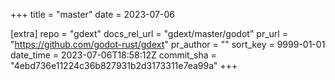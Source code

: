 +++
title = "master"
date = 2023-07-06

[extra]
repo = "gdext"
docs_rel_url = "gdext/master/godot"
pr_url = "https://github.com/godot-rust/gdext"
pr_author = ""
sort_key = 9999-01-01
date_time = 2023-07-06T18:58:12Z
commit_sha = "4ebd736e11224c36b827931b2d3173311e7ea99a"
+++


